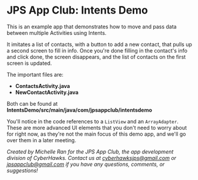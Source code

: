 # JPS App Club: Intents Demo
This is an example app that demonstrates how to move and pass data between multiple Activities using Intents.

It imitates a list of contacts, with a button to add a new contact, that pulls up a second screen to fill in info.
Once you're done filling in the contact's info and click done, the screen disappears, and the list of contacts on the first screen is updated.

The important files are:
- **ContactsActivity.java**
- **NewContactActivity.java**

Both can be found at **IntentsDemo/src/main/java/com/jpsappclub/intentsdemo**

You'll notice in the code references to a `ListView` and an `ArrayAdapter`. These are more advanced UI elements that you don't need to worry about for right now, as they're not the main focus of this demo app, and we'll go over them in a later meeting.

*Created by Michelle Ran for the JPS App Club, the app development division of CyberHawks. Contact us at cyberhawksjps@gmail.com or jpsappclub@gmail.com if you have any questions, comments, or suggestions!*
